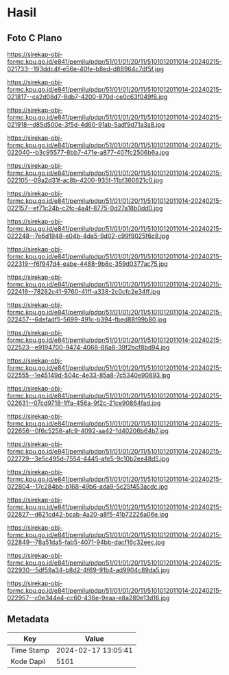 # Hasil

## Foto C Plano

https://sirekap-obj-formc.kpu.go.id/e841/pemilu/pdpr/51/01/01/20/11/5101012011014-20240215-021733--193ddc4f-e56e-40fe-b8ed-d88964c7df5f.jpg

https://sirekap-obj-formc.kpu.go.id/e841/pemilu/pdpr/51/01/01/20/11/5101012011014-20240215-021817--ca2d08d7-8db7-4200-870d-ce0c63f049f6.jpg

https://sirekap-obj-formc.kpu.go.id/e841/pemilu/pdpr/51/01/01/20/11/5101012011014-20240215-021918--d85d500e-3f5d-4d60-91ab-5adf9d71a3a8.jpg

https://sirekap-obj-formc.kpu.go.id/e841/pemilu/pdpr/51/01/01/20/11/5101012011014-20240215-022040--b3c95577-8bb7-471e-a877-407fc2506b6a.jpg

https://sirekap-obj-formc.kpu.go.id/e841/pemilu/pdpr/51/01/01/20/11/5101012011014-20240215-022105--09a2d31f-ac8b-4200-935f-11bf360621c0.jpg

https://sirekap-obj-formc.kpu.go.id/e841/pemilu/pdpr/51/01/01/20/11/5101012011014-20240215-022157--ef71c24b-c2fc-4a4f-8775-0d27a18b0dd0.jpg

https://sirekap-obj-formc.kpu.go.id/e841/pemilu/pdpr/51/01/01/20/11/5101012011014-20240215-022248--7e6d1948-e04b-4da5-9d02-c99f9025f6c8.jpg

https://sirekap-obj-formc.kpu.go.id/e841/pemilu/pdpr/51/01/01/20/11/5101012011014-20240215-022319--f6f947d4-eabe-4488-9b8c-359d0377ac75.jpg

https://sirekap-obj-formc.kpu.go.id/e841/pemilu/pdpr/51/01/01/20/11/5101012011014-20240215-022416--78282c41-9760-41ff-a338-2c0cfc2e34ff.jpg

https://sirekap-obj-formc.kpu.go.id/e841/pemilu/pdpr/51/01/01/20/11/5101012011014-20240215-022457--6defadf5-5699-491c-b394-fbed88f99b80.jpg

https://sirekap-obj-formc.kpu.go.id/e841/pemilu/pdpr/51/01/01/20/11/5101012011014-20240215-022523--e9194700-9474-4068-86a8-39f2bcf8bd94.jpg

https://sirekap-obj-formc.kpu.go.id/e841/pemilu/pdpr/51/01/01/20/11/5101012011014-20240215-022555--1e45149d-504c-4e33-85a8-7c5340e90893.jpg

https://sirekap-obj-formc.kpu.go.id/e841/pemilu/pdpr/51/01/01/20/11/5101012011014-20240215-022631--07cd9718-1ffa-456a-9f2c-21ce90864fad.jpg

https://sirekap-obj-formc.kpu.go.id/e841/pemilu/pdpr/51/01/01/20/11/5101012011014-20240215-022656--0f6c5258-afc9-4092-aa42-1d40206b64b7.jpg

https://sirekap-obj-formc.kpu.go.id/e841/pemilu/pdpr/51/01/01/20/11/5101012011014-20240215-022729--3e5c495d-7554-4445-afe5-9c10b2ee48d5.jpg

https://sirekap-obj-formc.kpu.go.id/e841/pemilu/pdpr/51/01/01/20/11/5101012011014-20240215-022804--17c284bb-b168-49b6-ada9-5c25f453acdc.jpg

https://sirekap-obj-formc.kpu.go.id/e841/pemilu/pdpr/51/01/01/20/11/5101012011014-20240215-022827--d621cd42-bcab-4a20-a8f5-41b72226a06e.jpg

https://sirekap-obj-formc.kpu.go.id/e841/pemilu/pdpr/51/01/01/20/11/5101012011014-20240215-022849--78a51da5-fab5-4071-94bb-dacf16c32eec.jpg

https://sirekap-obj-formc.kpu.go.id/e841/pemilu/pdpr/51/01/01/20/11/5101012011014-20240215-022930--5df59a34-b8d2-4f69-91b4-ad9904c89da5.jpg

https://sirekap-obj-formc.kpu.go.id/e841/pemilu/pdpr/51/01/01/20/11/5101012011014-20240215-022957--c0e344e4-cc60-436e-9eaa-e8a280e13d16.jpg


## Metadata

| Key        | Value               |
| ---------- | ------------------- |
| Time Stamp | 2024-02-17 13:05:41 |
| Kode Dapil | 5101                |



